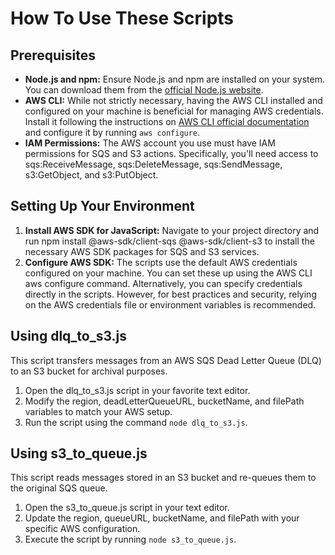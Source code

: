 # How To Use These Scripts
## Prerequisites
* **Node.js and npm:** Ensure Node.js and npm are installed on your system. You can download them from the [official Node.js website](https://nodejs.org/en "Node.js").
* **AWS CLI:** While not strictly necessary, having the AWS CLI installed and configured on your machine is beneficial for managing AWS credentials. Install it following the instructions on [AWS CLI official documentation](https://aws.amazon.com/cli/ "AWS CLI Documentation") and configure it by running `aws configure`.
* **IAM Permissions:** The AWS account you use must have IAM permissions for SQS and S3 actions. Specifically, you'll need access to sqs:ReceiveMessage, sqs:DeleteMessage, sqs:SendMessage, s3:GetObject, and s3:PutObject.

## Setting Up Your Environment
1. **Install AWS SDK for JavaScript:** Navigate to your project directory and run npm install @aws-sdk/client-sqs @aws-sdk/client-s3 to install the necessary AWS SDK packages for SQS and S3 services.
2. **Configure AWS SDK:**
The scripts use the default AWS credentials configured on your machine. You can set these up using the AWS CLI aws configure command.
Alternatively, you can specify credentials directly in the scripts. However, for best practices and security, relying on the AWS credentials file or environment variables is recommended.

## Using dlq_to_s3.js
This script transfers messages from an AWS SQS Dead Letter Queue (DLQ) to an S3 bucket for archival purposes.
1. Open the dlq_to_s3.js script in your favorite text editor.
2. Modify the region, deadLetterQueueURL, bucketName, and filePath variables to match your AWS setup.
3. Run the script using the command `node dlq_to_s3.js`.

## Using s3_to_queue.js
This script reads messages stored in an S3 bucket and re-queues them to the original SQS queue.
1. Open the s3_to_queue.js script in your text editor.
2. Update the region, queueURL, bucketName, and filePath with your specific AWS configuration.
3. Execute the script by running `node s3_to_queue.js`.
